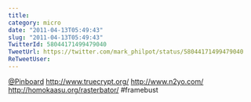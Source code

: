 ```yaml
---
title: 
category: micro
date: "2011-04-13T05:49:43"
slug: "2011-04-13T05:49:43"
TwitterId: 58044171499479040
TweetUrl: https://twitter.com/mark_philpot/status/58044171499479040
ReTweetUser: 
---
```


[@Pinboard](https://twitter.com/Pinboard) http://www.truecrypt.org/ http://www.n2yo.com/ http://homokaasu.org/rasterbator/ #framebust